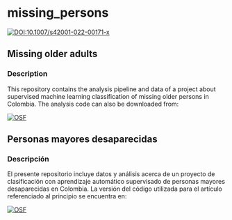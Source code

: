 # missing_persons

[![DOI:10.1007/s42001-022-00171-x](https://zenodo.org/badge/DOI/10.1007/s42001-022-00171-x.svg)](https://doi.org/10.1007/s42001-022-00171-x)

## Missing older adults
### Description
This repository contains the analysis pipeline and data of a project about supervised machine learning classification of missing older persons in Colombia. The analysis code can also be downloaded from:

[![OSF](https://img.shields.io/badge/OSF-blue)](https://osf.io/agz5e/)

## Personas mayores desaparecidas
### Descripción
El presente repositorio incluye datos y análisis acerca de un proyecto de clasificación con aprendizaje automático supervisado de personas mayores desaparecidas en Colombia. La versión del código utilizada para el artículo referenciado al principio se encuentra en:

[![OSF](https://img.shields.io/badge/OSF-blue)](https://osf.io/agz5e/)
